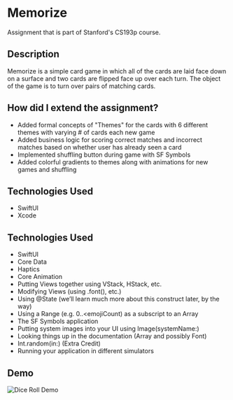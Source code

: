 # Memorize

Assignment that is part of Stanford's CS193p course.

## Description
Memorize is a simple card game in which all of the cards are laid face down on a surface and two cards are flipped face up over each turn. 
The object of the game is to turn over pairs of matching cards.

## How did I extend the assignment?
- Added formal concepts of "Themes" for the cards with 6 different themes with varying # of cards each new game
- Added business logic for scoring correct matches and incorrect matches based on whether user has already seen a card
- Implemented shuffling button during game with SF Symbols
- Added colorful gradients to themes along with animations for new games and shuffling

## Technologies Used
- SwiftUI
- Xcode

## Technologies Used
- SwiftUI
- Core Data
- Haptics 
- Core Animation
- Putting Views together using VStack, HStack, etc.
- Modifying Views (using .font(), etc.)
- Using @State (we’ll learn much more about this construct later, by the way)
- Using a Range (e.g. 0..<emojiCount) as a subscript to an Array
- The SF Symbols application
- Putting system images into your UI using Image(systemName:)
- Looking things up in the documentation (Array and possibly Font)
- Int.random(in:) (Extra Credit)
- Running your application in different simulators

## Demo
![Dice Roll Demo](Demo/demo.gif)
